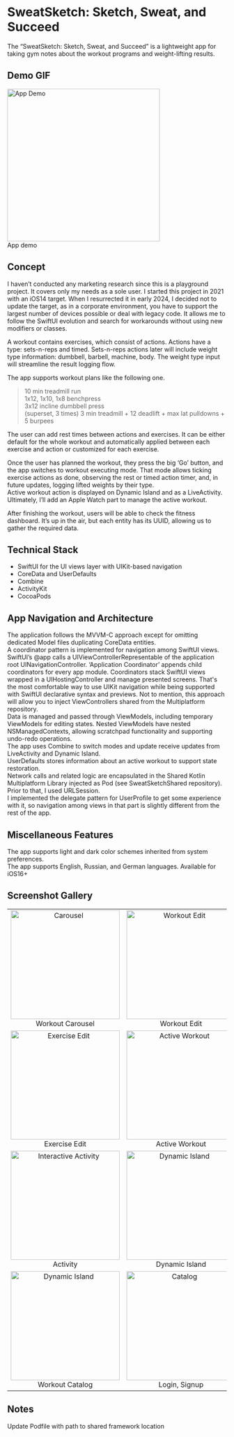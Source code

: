 #  SweatSketch: Sketch, Sweat, and Succeed
The “SweatSketch: Sketch, Sweat, and Succeed” is a lightweight app for taking gym notes about the workout programs and weight-lifting results.

## Demo GIF
<img src="./SweatSketch/Resources/AppDemos/SweatSketch_Demo_ActiveWorkout.gif" alt="App Demo" width="350" height="auto"><br> App demo

## Concept
I haven’t conducted any marketing research since this is a playground project. It covers only my needs as a sole user. I started this project in 2021 with an iOS14 target. When I resurrected it in early 2024, I decided not to update the target, as in a corporate environment, you have to support the largest number of devices possible or deal with legacy code. It allows me to follow the SwiftUI evolution and search for workarounds without using new modifiers or classes.

A workout contains exercises, which consist of actions. Actions have a type: sets-n-reps and timed. Sets-n-reps actions later will include weight type information: dumbbell, barbell, machine, body. The weight type input will streamline the result logging flow.

The app supports workout plans like the following one. 

> 10 min treadmill run  
1x12, 1x10, 1x8 benchpress  
3x12 incline dumbbell press  
(superset, 3 times) 3 min treadmill + 12 deadlift + max lat pulldowns + 5 burpees 

The user can add rest times between actions and exercises. It can be either default for the whole workout and automatically applied between each exercise and action or customized for each exercise.

Once the user has planned the workout, they press the big ‘Go’ button, and the app switches to workout executing mode. That mode allows ticking exercise actions as done, observing the rest or timed action timer, and, in future updates, logging lifted weights by their type.  
Active workout action is displayed on Dynamic Island and as a LiveActivity. Ultimately, I’ll add an Apple Watch part to manage the active workout. 

After finishing the workout, users will be able to check the fitness dashboard. It’s up in the air, but each entity has its UUID, allowing us to gather the required data.

## Technical Stack
- SwiftUI for the UI views layer with UIKit-based navigation
- CoreData and UserDefaults
- Combine
- ActivityKit
- CocoaPods

## App Navigation and Architecture
The application follows the MVVM-C approach except for omitting dedicated Model files duplicating CoreData entities.  
A coordinator pattern is implemented for navigation among SwiftUI views. SwiftUI’s @app calls a UIViewControllerRepresentable of the application root UINavigationController. ‘Application Coordinator’ appends child coordinators for every app module. Coordinators stack SwiftUI views wrapped in a UIHostingController and manage presented screens. That's the most comfortable way to use UIKit navigation while being supported with SwiftUI declarative syntax and previews. Not to mention, this approach will allow you to inject ViewControllers shared from the Multiplatform repository.  
Data is managed and passed through ViewModels, including temporary ViewModels for editing states. Nested ViewModels have nested NSManagedContexts, allowing scratchpad functionality and supporting undo-redo operations.  
The app uses Combine to switch modes and update receive updates from LiveActivity and Dynamic Island.  
UserDefaults stores information about an active workout to support state restoration.  
Network calls and related logic are encapsulated in the Shared Kotlin Multiplatform Library injected as Pod (see SweatSketchShared repository). Prior to that, I used URLSession.  
I implemented the delegate pattern for UserProfile to get some experience with it, so navigation among views in that part is slightly different from the rest of the app.  

## Miscellaneous Features
The app supports light and dark color schemes inherited from system preferences.  
The app supports English, Russian, and German languages. Available for iOS16+  

## Screenshot Gallery
| | |
| :---: | :---: | 
| <img src="./SweatSketch/Resources/AppDemos/SweatSketchDemo_1.png" alt="Carousel" width="250" height="auto"><br> Workout Carousel | <img src="./SweatSketch/Resources/AppDemos/SweatSketchDemo_2.png" alt="Workout Edit" width="250" height="auto"><br> Workout Edit |
| <img src="./SweatSketch/Resources/AppDemos/SweatSketchDemo_3.png" alt="Exercise Edit" width="250" height="auto"><br> Exercise Edit | <img src="./SweatSketch/Resources/AppDemos/SweatSketchDemo_4.png" alt="Active Workout" width="250" height="auto"><br> Active Workout |
| <img src="./SweatSketch/Resources/AppDemos/SweatSketchDemo_5.1.png" alt="Interactive Activity" width="250" height="auto"><br> Activity | <img src="./SweatSketch/Resources/AppDemos/SweatSketchDemo_5.2.png" alt="Dynamic Island" width="250" height="auto"><br> Dynamic Island |
| <img src="./SweatSketch/Resources/AppDemos/SweatSketchDemo_6.png" alt="Dynamic Island" width="250" height="auto"><br> Workout Catalog | <img src="./SweatSketch/Resources/AppDemos/SweatSketchDemo_7.png" alt="Catalog" width="250" height="auto"><br> Login, Signup |

## Notes
Update Podfile with path to shared framework location
